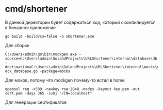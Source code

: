# cmd/shortener

В данной директории будет содержаться код, который скомпилируется в бинарное приложение

````
go build -buildvcs=false -o shortener.exe
````
Для сборки

````
C:\Users\admin\go\bin\mockgen.exe -source=C:\Users\admin\GolandProjects\URLShortener\internal\database\db.go -destination=C:\Users\admin\GolandProjects\URLShortener\internal\mocks\m
ock_database.go -package=mocks
````
Для моков, потому что mockgen почему-то встал в home

````
openssl req -x509 -newkey rsa:2048 -nodes -keyout key.pem -out cert.pem -days 365 -subj "/CN=localhost"
````
Для генерации сертификатов